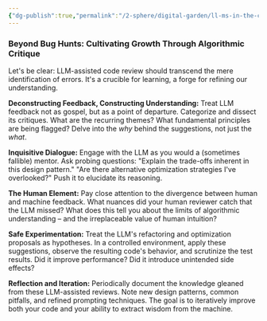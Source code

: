 ```yaml
---
{"dg-publish":true,"permalink":"/2-sphere/digital-garden/ll-ms-in-the-code-review-crucible/","tags":["Status/TODO"],"created":"2025-04-17T19:56:00","updated":"2025-04-17 19:56"}
---
```



### Beyond Bug Hunts: Cultivating Growth Through Algorithmic Critique

Let's be clear: LLM-assisted code review should transcend the mere identification of errors. It's a crucible for learning, a forge for refining our understanding.

**Deconstructing Feedback, Constructing Understanding:** Treat LLM feedback not as gospel, but as a point of departure. Categorize and dissect its critiques. What are the recurring themes? What fundamental principles are being flagged? Delve into the *why* behind the suggestions, not just the *what*.

**Inquisitive Dialogue:** Engage with the LLM as you would a (sometimes fallible) mentor. Ask probing questions: "Explain the trade-offs inherent in this design pattern." "Are there alternative optimization strategies I've overlooked?" Push it to elucidate its reasoning.

**The Human Element:** Pay close attention to the divergence between human and machine feedback. What nuances did your human reviewer catch that the LLM missed? What does this tell you about the limits of algorithmic understanding – and the irreplaceable value of human intuition?

**Safe Experimentation:** Treat the LLM's refactoring and optimization proposals as hypotheses. In a controlled environment, apply these suggestions, observe the resulting code's behavior, and scrutinize the test results. Did it improve performance? Did it introduce unintended side effects?

**Reflection and Iteration:** Periodically document the knowledge gleaned from these LLM-assisted reviews. Note new design patterns, common pitfalls, and refined prompting techniques. The goal is to iteratively improve both your code and your ability to extract wisdom from the machine.



